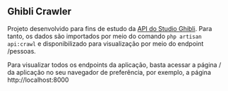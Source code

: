 ## Ghibli Crawler

Projeto desenvolvido para fins de estudo da [API do Studio Ghibli](http://ghibliapi.herokuapp.com/). Para tanto, os dados são importados por meio do comando `php artisan api:crawl` e disponibilizado para visualização por meio do endpoint /pessoas.

Para visualizar todos os endpoints da aplicação, basta acessar a página / da aplicação no seu navegador de preferência, por exemplo, a página http://localhost:8000
